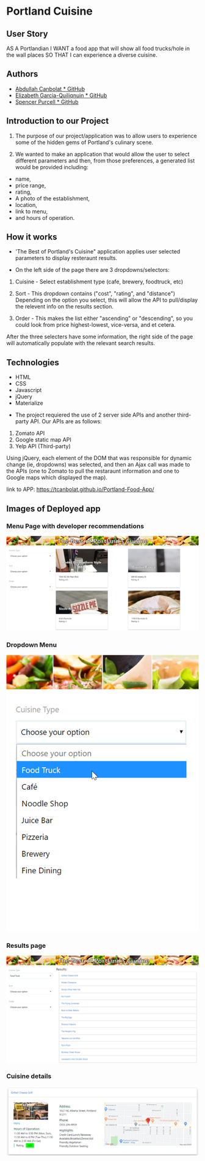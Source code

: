 # Portland Cuisine

## User Story
AS A Portlandian I WANT a food app that will show all food trucks/hole in the wall places SO THAT I can experience a diverse cuisine.

## Authors
- [Abdullah Canbolat \* GitHub](https://github.com/tcanbolat)
- [Elizabeth Garcia-Quiliqnuin \* GitHub](https://github.com/equilinquin)
- [Spencer Purcell \* GitHub](https://github.com/Spencedesu)

## Introduction to our Project

1. The purpose of our project/application was to allow users to experience some of the hidden gems of Portland's culinary scene. 

2. We wanted to make an application that would allow the user to select different parameters and then, from those preferences, a generated list would be provided including: 
- name, 
- price range, 
- rating,
- A photo of the establishment, 
- location,
- link to menu,
- and hours of operation.

## How it works

* 'The Best of Portland's Cuisine" application applies user selected parameters to display resteraunt results.

* On the left side of the page there are 3 dropdowns/selectors:

 1. Cuisine - Select establishment type (cafe, brewery, foodtruck, etc)
 2. Sort - This dropdown contains ("cost", "rating", and "distance")
 Depending on the option you select, this will allow the API to pull/display the relevent info on the results section.

 3. Order - This makes the list either "ascending" or "descending", so you could look from price highest-lowest, vice-versa, and et cetera.

 After the three selecters have some information, the right side of the page will automatically populate with the relevant search results.         



## Technologies
- HTML
- CSS
- Javascript
- jQuery
- Materialize

* The project requiered the use of 2 server side APIs and another third-party API. Our APIs are as follows:

1. Zomato API
2. Google static map API
3. Yelp API (Third-party)

Using jQuery, each element of the DOM that was responsible for dynamic change (ie, dropdowns) was selected, and then an Ajax call was made to the APIs (one to Zomato to pull the restaraunt information and one to Google maps which displayed the map).

link to APP: https://tcanbolat.github.io/Portland-Food-App/

## Images of Deployed app
### Menu Page with developer recommendations
![Landing-Page](./photos/firstpage.png)
### Dropdown Menu
![Dropdown-Menu](./photos/column-select.png)
### Results page
![Results-page](./photos/results.png)
### Cuisine details
![Result-cuisine-details](./photos/collapsepage.png)
